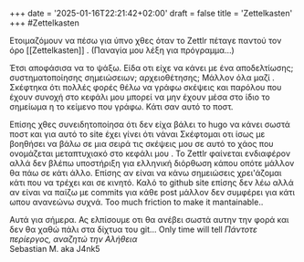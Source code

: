 +++
date = '2025-01-16T22:21:42+02:00'
draft = false
title = 'Zettelkasten'
+++
#Zettelkasten

Ετοιμαζόμουν να πέσω για ύπνο χθες όταν  το Zettlr πέταγε παντού τον όρο [[Zettelkasten]]  . (Παναγία μου λέξη για πρόγραμμα…)

Έτσι αποφάσισα να το ψάξω. Είδα οτι είχε να κάνει με ένα αποδελτίωσης; συστηματοποίησης σημειώσειων; αρχειοθέτησης; 
Μάλλον όλα μαζί . Σκέφτηκα ότι πολλές φορές θέλω να γράφω σκέψεις και παρόλου που έχουν συνοχή στο κεφάλι μου μπορεί να μην έχουν μέσα στο ίδιο το σημείωμα η το κείμενο που γράφω. Κάτι σαν αυτό το ποστ. 

Επίσης χθες συνειδητοποίησα ότι δεν είχα βάλει το hugo να κάνει σωστά ποστ και για αυτό το site έχει γίνει ότι νάναι 
 Σκέφτομαι οτι ίσως με βοηθήσει να βάλω σε μια σειρά τις σκέψεις μου σε αυτό το χάος  που ονομάζεται μεταπτυχιακό στο κεφάλι μου .
  Το Zettlr  φαίνεται ενδιαφέρον αλλά δεν βλέπω υποστήριξη για ελληνική διόρθωση κάπου οπότε μάλλον θα πάω σε κάτι άλλο. 
  Επίσης αν είναι να κάνω σημειώσεις χρει'άζομαι κάτι που να τρέχει και σε κινητό.    Καλό το github site επίσης δεν λέω αλλά αν είναι να παίζω με commits για κάθε post μάλλον δεν συμφέρει για κάτι ωπου ανανεώνω συχνά. Too much friction to make it mantainable..

   Αυτά για σήμερα. Ας ελπίσουμε οτι θα ανέβει σωστά αυτην την φορά και δεν θα χαθώ πάλι στα δίχτυα του git…
   Only time will tell 
   _Πάντοτε περίεργος, αναζητώ την Αλήθεια_<br>
 Sebastian M. aka J4nk5